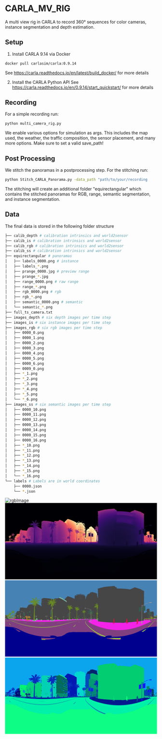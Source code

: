 # CARLA_MV_RIG
A multi view rig in CARLA to record 360° sequences for color cameras, instance segmentation and depth estimation.

## Setup
1. Install CARLA 9.14 via Docker
```bash
docker pull carlasim/carla:0.9.14
```
See https://carla.readthedocs.io/en/latest/build_docker/ for more details

2. Install the CARLA Python API
See https://carla.readthedocs.io/en/0.9.14/start_quickstart/ for more details

## Recording
For a simple recording run:
```bash
python multi_camera_rig.py
```
We enable various options for simulation as args. This includes the map used, the weather, the traffic composition, the sensor placement, and many more options.
Make sure to set a valid save_path!

## Post Processing
We stitch the panoramas in a postprocessing step.
For the stitching run:
```bash
python Stitch_CARLA_Panorama.py -data_path "path/to/your/recording
```
The stitching will create an additional folder "equirectangular" which contains the stitched panoramas for RGB, range, semantic segmentation, and instance segmentation.

## Data
The final data is stored in the following folder structure
```bash
├── calib_depth # calibration intrinsics and world2sensor
├── calib_is # calibration intrinsics and world2sensor
├── calib_rgb # calibration intrinsics and world2sensor
├── calib_ss # calibration intrinsics and world2sensor
├── equirectangular # panoramas
│   ├── labels_0000.png # instance
│   ├── labels_*.png
│   ├── prange_0000.jpg # preview range
│   ├── prange_*.jpg
│   ├── range_0000.png # raw range
│   ├── range_*.png
│   ├── rgb_0000.png # rgb
│   ├── rgb_*.png
│   ├── semantic_0000.png # semantic
│   └── semantic_*.png
├── full_ts_camera.txt
├── images_depth # six depth images per time step
├── images_is # six instance images per time step
├── images_rgb # six rgb images per time step
│   ├── 0000_0.png
│   ├── 0000_1.png
│   ├── 0000_2.png
│   ├── 0000_3.png
│   ├── 0000_4.png
│   ├── 0000_5.png
│   ├── 0000_6.png
│   ├── 0009_0.png
│   ├── *_1.png
│   ├── *_2.png
│   ├── *_3.png
│   ├── *_4.png
│   ├── *_5.png
│   └── *_6.png
├── images_ss # six semantic images per time step
│   ├── 0000_10.png
│   ├── 0000_11.png
│   ├── 0000_12.png
│   ├── 0000_13.png
│   ├── 0000_14.png
│   ├── 0000_15.png
│   ├── 0000_16.png
│   ├── *_10.png
│   ├── *_11.png
│   ├── *_12.png
│   ├── *_13.png
│   ├── *_14.png
│   ├── *_15.png
│   └── *_16.png
└── labels # Labels are in world coordinates
    ├── 0000.json
    └── *.json
```

![rgbImage](images/rgb_0000.png)
![prangeImage](images/prange_0000.jpg)
![semanticImage](images/semantic_0000.png)
![instanceImage](images/labels_0000.png)
